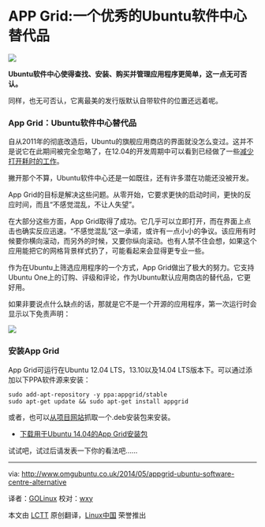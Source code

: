 APP Grid:一个优秀的Ubuntu软件中心替代品
================================================================================
![](http://www.omgubuntu.co.uk/wp-content/uploads/2014/05/app-grid.png)

**Ubuntu软件中心使得查找、安装、购买并管理应用程序更简单，这一点无可否认。**

同样，也无可否认，它离最美的发行版默认自带软件的位置还远着呢。

### App Grid：Ubuntu软件中心替代品 ###

自从2011年的彻底改造后，Ubuntu的旗舰应用商店的界面就没怎么变过。这并不是说它在此期间被完全忽略了，在12.04的开发周期中可以看到已经做了一些[减少打开耗时的工作][1]。

撇开那个不算，Ubuntu软件中心还是一如既往，还有许多潜在功能还没被开发。

App Grid的目标是解决这些问题。从零开始，它要求更快的启动时间，更快的反应时间，而且“不感觉混乱，不让人失望”。

在大部分这些方面，App Grid取得了成功。它几乎可以立即打开，而在界面上点击也确实反应迅速。“不感觉混乱”这一承诺，或许有一点小小的争议。该应用有时候要你横向滚动，而另外的时候，又要你纵向滚动。也有人禁不住会想，如果这个应用能把它的网格背景样式扔了，可能看起来会显得更专业一些。

作为在Ubuntu上筛选应用程序的一个方式，App Grid做出了极大的努力。它支持Ubuntu One上的订购、评级和评论，作为Ubuntu默认应用商店的替代品，它更好用。

如果非要说点什么缺点的话，那就是它不是一个开源的应用程序，第一次运行时会显示以下免责声明：

![](http://www.omgubuntu.co.uk/wp-content/uploads/2014/05/app-grid-prompt.png)

### 安装App Grid ###

App Grid可运行在Ubuntu 12.04 LTS，13.10以及14.04 LTS版本下。可以通过添加以下PPA软件源来安装：

    sudo add-apt-repository -y ppa:appgrid/stable
    sudo apt-get update && sudo apt-get install appgrid

或者，也可以[从项目网站][2]抓取一个.deb安装包来安装。

- [下载用于Ubuntu 14.04的App Grid安装包][3]

试试吧，试过后请发表一下你的看法吧……

--------------------------------------------------------------------------------

via: http://www.omgubuntu.co.uk/2014/05/appgrid-ubuntu-software-centre-alternative

译者：[GOLinux](https://github.com/GOLinux) 校对：[wxy](https://github.com/wxy)

本文由 [LCTT](https://github.com/LCTT/TranslateProject) 原创翻译，[Linux中国](http://linux.cn/) 荣誉推出

[1]:http://www.omgubuntu.co.uk/2011/10/plans-for-ubuntu-software-centre-plans-in-12-04-get-discussed
[2]:https://launchpad.net/appgrid
[3]:http://ppa.launchpad.net/appgrid/stable/ubuntu/pool/main/a/appgrid/appgrid_0.1.102~trusty_all.deb